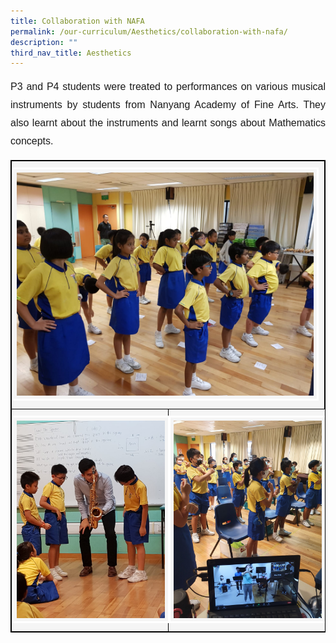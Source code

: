 ```yaml
---
title: Collaboration with NAFA
permalink: /our-curriculum/Aesthetics/collaboration-with-nafa/
description: ""
third_nav_title: Aesthetics
---
```

<p style="font-family:Arial; font-size:16px; text-align:justify; line-height:1.8">P3 and P4 students were treated to performances on various musical instruments by students from Nanyang Academy of Fine Arts. They also learnt about the instruments and learnt songs about Mathematics concepts.</p>

<table style="border:1px solid black" width="100%">
<tbody><tr>
	<td style="border:1px solid black; padding:10px 0px 10px 0px; background-color:whitesmoke" colspan="2"><img src="/images/Aesthetics/Nafa8.jpeg" style="width:95%; border:3px solid white; background-color:whitesmoke; padding:5px;"></td>
	</tr>
<tr style="border:0px solid black;">
	<td style="border:1px solid black; padding:10px 0px 10px 0px; background-color:whitesmoke" width="50%"><img src="/images/Aesthetics/Nafa9.jpeg" style="width:95%; border:3px solid white; background-color:whitesmoke; padding:5px"></td>
	<td style="border:0px solid black; padding:10px 0px 10px 0px; background-color:whitesmoke"><img src="/images/Aesthetics/Zoom%20with%20NAFA%20Students%20learning%20Songs%20with%20Maths%20concepts.jpeg" style="width:95%; border:3px solid white; background-color:whitesmoke; padding:5px"></td>
	</tr>
	</tbody></table>